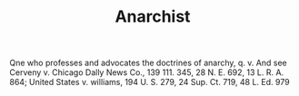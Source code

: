 ---
title: Anarchist
letter: A
permalink: "/definitions/anarchist.html"
body: Qne who professes and advocates the doctrines of anarchy, q. v. And see Cerveny
  v. Chicago Dally News Co., 139 111. 345, 28 N. E. 692, 13 L. R. A. 864; United States
  v. williams, 194 U. S. 279, 24 Sup. Ct. 719, 48 L. Ed. 979
published_at: '2018-07-07'
source: Black's Law Dictionary
layout: post
---